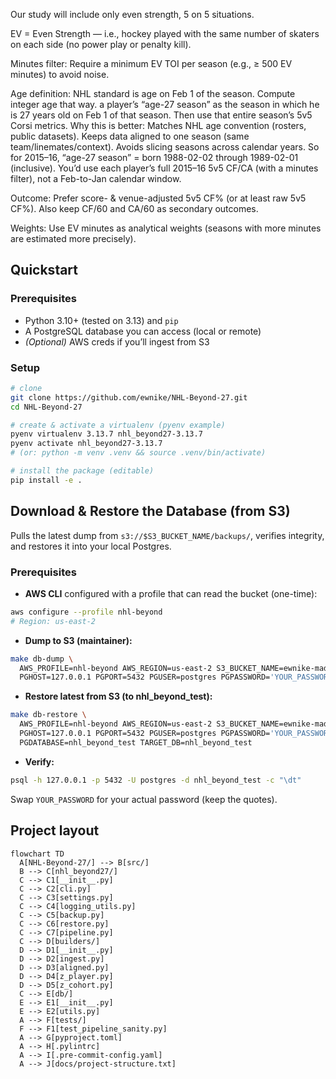 
Our study will include only even strength, 5 on 5 situations.

EV = Even Strength — i.e., hockey played with the same number of skaters on each side (no power play or penalty kill). 

Minutes filter: Require a minimum EV TOI per season (e.g., ≥ 500 EV minutes) to avoid noise.

Age definition: NHL standard is age on Feb 1 of the season. Compute integer age that way.
a player’s “age-27 season” as the season in which he is 27 years old on Feb 1 of that season. Then use that entire season’s 5v5 Corsi metrics.
Why this is better:
Matches NHL age convention (rosters, public datasets).
Keeps data aligned to one season (same team/linemates/context).
Avoids slicing seasons across calendar years.
So for 2015–16, “age-27 season” = born 1988-02-02 through 1989-02-01 (inclusive). You’d use each player’s full 2015–16 5v5 CF/CA (with a minutes filter), not a Feb-to-Jan calendar window.

Outcome: Prefer score- & venue-adjusted 5v5 CF% (or at least raw 5v5 CF%). Also keep CF/60 and CA/60 as secondary outcomes.

Weights: Use EV minutes as analytical weights (seasons with more minutes are estimated more precisely).

## Quickstart

### Prerequisites
- Python 3.10+ (tested on 3.13) and `pip`
- A PostgreSQL database you can access (local or remote)
- *(Optional)* AWS creds if you’ll ingest from S3

### Setup
```bash
# clone
git clone https://github.com/ewnike/NHL-Beyond-27.git
cd NHL-Beyond-27

# create & activate a virtualenv (pyenv example)
pyenv virtualenv 3.13.7 nhl_beyond27-3.13.7
pyenv activate nhl_beyond27-3.13.7
# (or: python -m venv .venv && source .venv/bin/activate)

# install the package (editable)
pip install -e .
```
## Download & Restore the Database (from S3)

Pulls the latest dump from `s3://$S3_BUCKET_NAME/backups/`, verifies integrity, and restores it into your local Postgres.

### Prerequisites
- **AWS CLI** configured with a profile that can read the bucket (one-time):
```bash
aws configure --profile nhl-beyond
# Region: us-east-2
```

- **Dump to S3 (maintainer):**
```bash
make db-dump \
  AWS_PROFILE=nhl-beyond AWS_REGION=us-east-2 S3_BUCKET_NAME=ewnike-mads593-nhl \
  PGHOST=127.0.0.1 PGPORT=5432 PGUSER=postgres PGPASSWORD='YOUR_PASSWORD' PGDATABASE=nhl_beyond
```

- **Restore latest from S3 (to nhl_beyond_test):**
```bash
make db-restore \
  AWS_PROFILE=nhl-beyond AWS_REGION=us-east-2 S3_BUCKET_NAME=ewnike-mads593-nhl \
  PGHOST=127.0.0.1 PGPORT=5432 PGUSER=postgres PGPASSWORD='YOUR_PASSWORD' \
  PGDATABASE=nhl_beyond_test TARGET_DB=nhl_beyond_test
```

- **Verify:**
```bash
psql -h 127.0.0.1 -p 5432 -U postgres -d nhl_beyond_test -c "\dt"
```

Swap `YOUR_PASSWORD` for your actual password (keep the quotes).



## Project layout
```mermaid
flowchart TD
  A[NHL-Beyond-27/] --> B[src/]
  B --> C[nhl_beyond27/]
  C --> C1[__init__.py]
  C --> C2[cli.py]
  C --> C3[settings.py]
  C --> C4[logging_utils.py]
  C --> C5[backup.py]
  C --> C6[restore.py]
  C --> C7[pipeline.py]
  C --> D[builders/]
  D --> D1[__init__.py]
  D --> D2[ingest.py]
  D --> D3[aligned.py]
  D --> D4[z_player.py]
  D --> D5[z_cohort.py]
  C --> E[db/]
  E --> E1[__init__.py]
  E --> E2[utils.py]
  A --> F[tests/]
  F --> F1[test_pipeline_sanity.py]
  A --> G[pyproject.toml]
  A --> H[.pylintrc]
  A --> I[.pre-commit-config.yaml]
  A --> J[docs/project-structure.txt]
